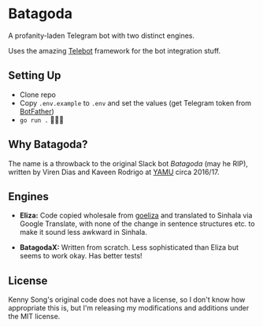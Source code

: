 # Batagoda

A profanity-laden Telegram bot with two distinct engines.

Uses the amazing [Telebot](https://github.com/tucnak/telebot) framework for the bot integration stuff.

## Setting Up

- Clone repo
- Copy `.env.example` to `.env` and set the values (get Telegram token from
  [BotFather](https://telegram.me/BotFather))
- `go run .` 🤷🏽‍♀️

## Why Batagoda?

The name is a throwback to the original Slack bot _Batagoda_ (may he RIP), written by Viren Dias and
Kaveen Rodrigo at [YAMU](https://www.yamu.lk) circa 2016/17.

## Engines

- **Eliza:** Code copied wholesale from [goeliza](https://github.com/kennysong/goeliza)
  and translated to Sinhala via Google Translate, with none of the change in sentence
  structures etc. to make it sound less awkward in Sinhala.

- **BatagodaX:** Written from scratch. Less sophisticated than Eliza but seems to work okay.
  Has better tests!

## License

Kenny Song's original code does not have a license, so I don't know how appropriate this is, but I'm
releasing my modifications and additions under the MIT license.
